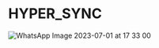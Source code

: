 # HYPER_SYNC
![WhatsApp Image 2023-07-01 at 17 33 00](https://github.com/jenishdesai/HYPER_SYNC/assets/71323473/86a15900-772d-40e5-939a-4d9611ca5e5f)
